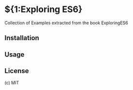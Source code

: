 # ${1:Exploring ES6}
Collection of Examples extracted from the book ExploringES6
## Installation

## Usage

## License
(c) MIT
